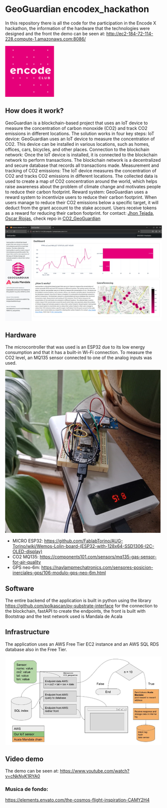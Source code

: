 # GeoGuardian encodex_hackathon
In this repository there is all the code for the participation in the Encode X hackathon, the information of the hardware that the technologies were designed and the front the demo can be seen at: <http://ec2-184-72-114-228.compute-1.amazonaws.com:8086/>

![](img/encode.png)

## How does it work?
GeoGuardian is a blockchain-based project that uses an IoT device to measure the concentration of carbon monoxide (CO2) and track CO2 emissions in different locations. The solution works in four key steps:
IoT device: GeoGuardian uses an IoT device to measure the concentration of CO2. This device can be installed in various locations, such as homes, offices, cars, bicycles, and other places.
Connection to the blockchain network: Once the IoT device is installed, it is connected to the blockchain network to perform transactions. The blockchain network is a decentralized and secure database that records all transactions made.
Measurement and tracking of CO2 emissions: The IoT device measures the concentration of CO2 and tracks CO2 emissions in different locations. The collected data is used to create a map of CO2 concentration around the world, which helps raise awareness about the problem of climate change and motivates people to reduce their carbon footprint.
Reward system: GeoGuardian uses a reward system to incentivize users to reduce their carbon footprint. When users manage to reduce their CO2 emissions below a specific target, it will deduct from the grant account to the stake account. Users receive tokens as a reward for reducing their carbon footprint. for contact: 
<a href="mailto:jhonteajada95@gmail.com">Jhon Tejada</a>, <a href="mailto:oscarriojas@gmail.com">Oscar Riojas</a>, check repo in <a href="https://github.com/jhontejada95/CO2_GeoGuardian">CO2_GeoGuardian</a>

![](img/screen.jpeg)

## Hardware
The microcontroller that was used is an ESP32 due to its low energy consumption and that it has a built-in Wi-Fi connection. To measure the CO2 level, an MQ135 sensor connected to one of the analog inputs was used.

![](img/sensor2.jpg)

* MICRO ESP32: <https://github.com/FablabTorino/AUG-Torino/wiki/Wemos-Lolin-board-(ESP32-with-128x64-SSD1306-I2C-OLED-display)>
* CO2 MQ135:   <https://components101.com/sensors/mq135-gas-sensor-for-air-quality>
* GPS neo-6m:  <https://naylampmechatronics.com/sensores-posicion-inerciales-gps/106-modulo-gps-neo-6m.html>

## Software
The entire backend of the application is built in python using the library <https://github.com/polkascan/py-substrate-interface> for the connection to the blockchain, fastAPI to create the endpoints, the front is built with Bootstrap and the test network used is Mandala de Acala

## Infrastructure
The application uses an AWS Free Tier EC2 instance and an AWS SQL RDS database also in the Free Tier.

![](img/CO2_geoguardian.jpg)

## Video demo
The demo can be seen at: <https://www.youtube.com/watch?v=cNkNyK1RYA0>

### Musica de fondo:
<https://elements.envato.com/the-cosmos-flight-inspiration-CAMY2H4>
